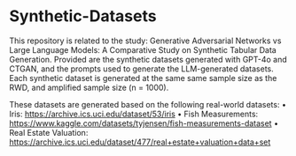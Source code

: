 # Synthetic-Datasets
This repository is related to the study: Generative Adversarial Networks vs Large Language Models: A Comparative Study on Synthetic Tabular Data Generation. Provided are the synthetic datasets generated with GPT-4o and CTGAN, and the prompts used to generate the LLM-generated datasets. Each synthetic dataset is generated at the same same sample size as the RWD, and amplified sample size (n = 1000).

These datasets are generated based on the following real-world datasets:
• Iris: https://archive.ics.uci.edu/dataset/53/iris
• Fish Measurements: https://www.kaggle.com/datasets/tyjensen/fish-measurements-dataset
• Real Estate Valuation: https://archive.ics.uci.edu/dataset/477/real+estate+valuation+data+set
